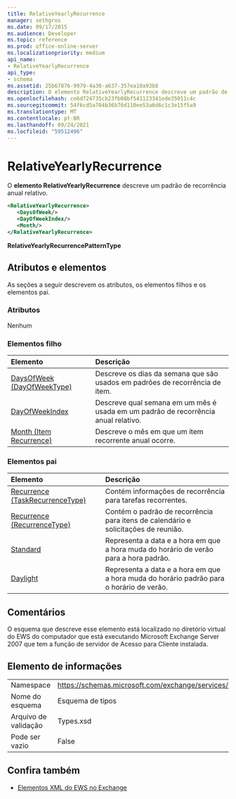 ```yaml
---
title: RelativeYearlyRecurrence
manager: sethgros
ms.date: 09/17/2015
ms.audience: Developer
ms.topic: reference
ms.prod: office-online-server
ms.localizationpriority: medium
api_name:
- RelativeYearlyRecurrence
api_type:
- schema
ms.assetid: 25b67876-9979-4a30-a637-357ea10a93b8
description: O elemento RelativeYearlyRecurrence descreve um padrão de recorrência anual relativo.
ms.openlocfilehash: ce6d724735cb23fb08bf541123341ede35011c4c
ms.sourcegitcommit: 54f6cd5a704b36b76d110ee53a6d6c1c3e15f5a9
ms.translationtype: MT
ms.contentlocale: pt-BR
ms.lasthandoff: 09/24/2021
ms.locfileid: "59512496"
---
```

# <a name="relativeyearlyrecurrence"></a>RelativeYearlyRecurrence

O **elemento RelativeYearlyRecurrence** descreve um padrão de recorrência anual relativo. 
  
```xml
<RelativeYearlyRecurrence>
   <DaysOfWeek/>
   <DayOfWeekIndex/>
   <Month/>
</RelativeYearlyRecurrence>
```

 **RelativeYearlyRecurrencePatternType**
## <a name="attributes-and-elements"></a>Atributos e elementos

As seções a seguir descrevem os atributos, os elementos filhos e os elementos pai.
  
### <a name="attributes"></a>Atributos

Nenhum
  
### <a name="child-elements"></a>Elementos filho

|**Elemento**|**Descrição**|
|:-----|:-----|
|[DaysOfWeek (DayOfWeekType)](daysofweek-dayofweektype.md) <br/> |Descreve os dias da semana que são usados em padrões de recorrência de item.  <br/> |
|[DayOfWeekIndex](dayofweekindex.md) <br/> |Descreve qual semana em um mês é usada em um padrão de recorrência anual relativo.  <br/> |
|[Month (Item Recurrence)](month-item-recurrence.md) <br/> |Descreve o mês em que um item recorrente anual ocorre.  <br/> |
   
### <a name="parent-elements"></a>Elementos pai

|**Elemento**|**Descrição**|
|:-----|:-----|
|[Recurrence (TaskRecurrenceType)](recurrence-taskrecurrencetype.md) <br/> |Contém informações de recorrência para tarefas recorrentes.  <br/> |
|[Recurrence (RecurrenceType)](recurrence-recurrencetype.md) <br/> |Contém o padrão de recorrência para itens de calendário e solicitações de reunião.  <br/> |
|[Standard](standard.md) <br/> |Representa a data e a hora em que a hora muda do horário de verão para a hora padrão.  <br/> |
|[Daylight](daylight.md) <br/> |Representa a data e a hora em que a hora muda do horário padrão para o horário de verão.  <br/> |
   
## <a name="remarks"></a>Comentários

O esquema que descreve esse elemento está localizado no diretório virtual do EWS do computador que está executando Microsoft Exchange Server 2007 que tem a função de servidor de Acesso para Cliente instalada.
  
## <a name="element-information"></a>Elemento de informações

|||
|:-----|:-----|
|Namespace  <br/> |https://schemas.microsoft.com/exchange/services/2006/types  <br/> |
|Nome do esquema  <br/> |Esquema de tipos  <br/> |
|Arquivo de validação  <br/> |Types.xsd  <br/> |
|Pode ser vazio  <br/> |False  <br/> |
   
## <a name="see-also"></a>Confira também



- [Elementos XML do EWS no Exchange](ews-xml-elements-in-exchange.md)

